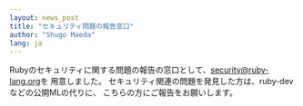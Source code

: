 ```yaml
---
layout: news_post
title: "セキュリティ問題の報告窓口"
author: "Shugo Maeda"
lang: ja
---
```


Rubyのセキュリティに関する問題の報告の窓口として、[security@ruby-lang.org](mailto:security@ruby-lang.org)を
用意しました。 セキュリティ関連の問題を発見した方は、ruby-devなどの公開MLの代りに、 こちらの方にご報告をお願いします。

